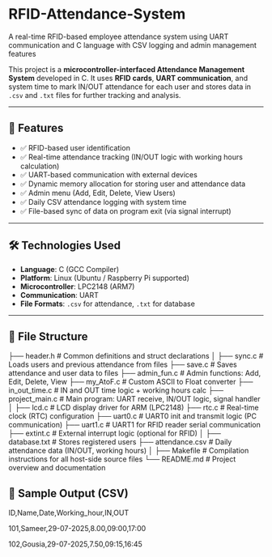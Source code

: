 # RFID-Attendance-System
A real-time RFID-based employee attendance system using UART communication and C language with CSV logging and admin management features

This project is a **microcontroller-interfaced Attendance Management System** developed in C. It uses **RFID cards**, **UART communication**, and system time to mark IN/OUT attendance for each user and stores data in `.csv` and `.txt` files for further tracking and analysis.

---

## 🚀 Features

- ✅ RFID-based user identification  
- ✅ Real-time attendance tracking (IN/OUT logic with working hours calculation)  
- ✅ UART-based communication with external devices  
- ✅ Dynamic memory allocation for storing user and attendance data  
- ✅ Admin menu (Add, Edit, Delete, View Users)  
- ✅ Daily CSV attendance logging with system time  
- ✅ File-based sync of data on program exit (via signal interrupt)

---

## 🛠️ Technologies Used

- **Language**: C (GCC Compiler)  
- **Platform**: Linux (Ubuntu / Raspberry Pi supported)  
- **Microcontroller**: LPC2148 (ARM7)  
- **Communication**: UART  
- **File Formats**: `.csv` for attendance, `.txt` for database

---

## 📂 File Structure
├── header.h # Common definitions and struct declarations
│
├── sync.c # Loads users and previous attendance from files
├── save.c # Saves attendance and user data to files
├── admin_fun.c # Admin functions: Add, Edit, Delete, View
├── my_AtoF.c # Custom ASCII to Float converter
├── in_out_time.c # IN and OUT time logic + working hours calc
├── project_main.c # Main program: UART receive, IN/OUT logic, signal handler
│
├── lcd.c # LCD display driver for ARM (LPC2148)
├── rtc.c # Real-time clock (RTC) configuration
├── uart0.c # UART0 init and transmit logic (PC communication)
├── uart1.c # UART1 for RFID reader serial communication
├── extint.c # External interrupt logic (optional for RFID)
│
├── database.txt # Stores registered users
├── attendance.csv # Daily attendance data (IN/OUT, working hours)
│
├── Makefile # Compilation instructions for all host-side source files
└── README.md # Project overview and documentation

## 📌 Sample Output (CSV)
ID,Name,Date,Working_hour,IN,OUT

101,Sameer,29-07-2025,8.00,09:00,17:00

102,Gousia,29-07-2025,7.50,09:15,16:45



